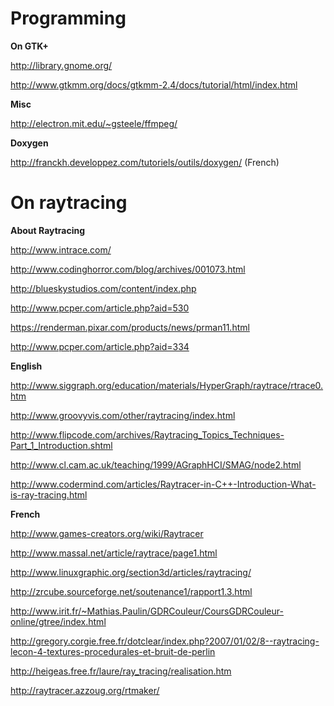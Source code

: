 

# Programming #


**On GTK+**

http://library.gnome.org/

http://www.gtkmm.org/docs/gtkmm-2.4/docs/tutorial/html/index.html



**Misc**

http://electron.mit.edu/~gsteele/ffmpeg/


**Doxygen**

http://franckh.developpez.com/tutoriels/outils/doxygen/
(French)


# On raytracing #


**About Raytracing**

http://www.intrace.com/

http://www.codinghorror.com/blog/archives/001073.html

http://blueskystudios.com/content/index.php

http://www.pcper.com/article.php?aid=530

https://renderman.pixar.com/products/news/prman11.html

http://www.pcper.com/article.php?aid=334


**English**

http://www.siggraph.org/education/materials/HyperGraph/raytrace/rtrace0.htm

http://www.groovyvis.com/other/raytracing/index.html

http://www.flipcode.com/archives/Raytracing_Topics_Techniques-Part_1_Introduction.shtml

http://www.cl.cam.ac.uk/teaching/1999/AGraphHCI/SMAG/node2.html

http://www.codermind.com/articles/Raytracer-in-C++-Introduction-What-is-ray-tracing.html


**French**

http://www.games-creators.org/wiki/Raytracer

http://www.massal.net/article/raytrace/page1.html

http://www.linuxgraphic.org/section3d/articles/raytracing/

http://zrcube.sourceforge.net/soutenance1/rapport1.3.html

http://www.irit.fr/~Mathias.Paulin/GDRCouleur/CoursGDRCouleur-online/gtree/index.html

http://gregory.corgie.free.fr/dotclear/index.php?2007/01/02/8--raytracing-lecon-4-textures-procedurales-et-bruit-de-perlin

http://heigeas.free.fr/laure/ray_tracing/realisation.htm

http://raytracer.azzoug.org/rtmaker/